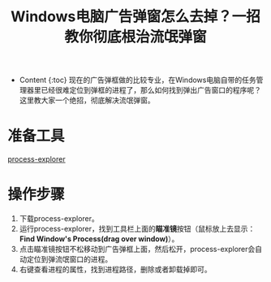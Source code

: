 ﻿---
layout:		post
category:	"soft"
title:		"Windows电脑广告弹窗怎么去掉？一招教你彻底根治流氓弹窗"
tags:		[]
---
- Content
{:toc}
​	现在的广告弹框做的比较专业，在Windows电脑自带的任务管理器里已经很难定位到弹框的进程了，那么如何找到弹出广告窗口的程序呢？这里教大家一个绝招，彻底解决流氓弹窗。



# 准备工具

[process-explorer](https://docs.microsoft.com/en-us/sysinternals/downloads/process-explorer)



# 操作步骤

1. 下载process-explorer。
2. 运行process-explorer，找到工具栏上面的**瞄准镜**按钮（鼠标放上去显示：**Find Window's Process(drag over window)**）。
3. 点击瞄准镜按钮不松移动到广告弹框上面，然后松开，process-explorer会自动定位到弹流氓窗口的进程。
4. 右键查看进程的属性，找到进程路径，删除或者卸载掉即可。